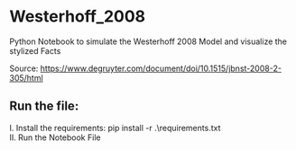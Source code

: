 # Westerhoff_2008

Python Notebook to simulate the Westerhoff 2008 Model and visualize the stylized Facts

Source: https://www.degruyter.com/document/doi/10.1515/jbnst-2008-2-305/html

## Run the file:

I. Install the requirements: pip install -r .\requirements.txt \
II. Run the Notebook File
